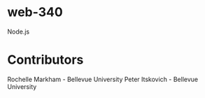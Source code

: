 # web-340
Node.js

# Contributors
Rochelle Markham - Bellevue University
Peter Itskovich - Bellevue University
